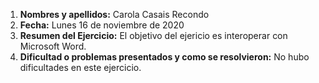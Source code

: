 1. **Nombres y apellidos:** Carola Casais Recondo
2. **Fecha:** Lunes 16 de noviembre de 2020
3. **Resumen del Ejercicio:** El objetivo del ejericio es interoperar con Microsoft Word.
4. **Dificultad o problemas presentados y como se resolvieron:** No hubo dificultades en este ejercicio.
